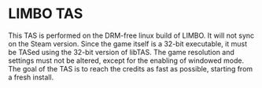# LIMBO TAS

This TAS is performed on the DRM-free linux build of LIMBO. It will not sync on the Steam version. Since the game itself is a 32-bit executable, it must be TASed using the 32-bit version of libTAS. The game resolution and settings must not be altered, except for the enabling of windowed mode. The goal of the TAS is to reach the credits as fast as possible, starting from a fresh install.

